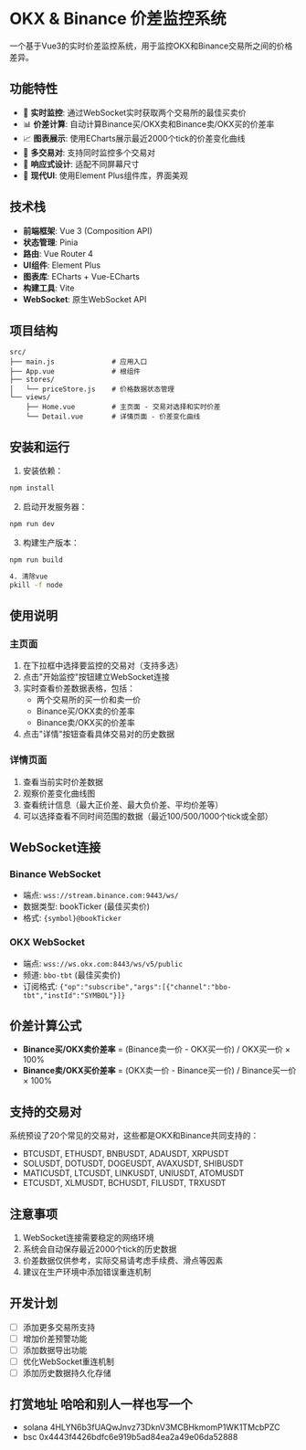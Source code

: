 # OKX & Binance 价差监控系统

一个基于Vue3的实时价差监控系统，用于监控OKX和Binance交易所之间的价格差异。

## 功能特性

- 🔄 **实时监控**: 通过WebSocket实时获取两个交易所的最佳买卖价
- 📊 **价差计算**: 自动计算Binance买/OKX卖和Binance卖/OKX买的价差率
- 📈 **图表展示**: 使用ECharts展示最近2000个tick的价差变化曲线
- 🎯 **多交易对**: 支持同时监控多个交易对
- 📱 **响应式设计**: 适配不同屏幕尺寸
- 🎨 **现代UI**: 使用Element Plus组件库，界面美观

## 技术栈

- **前端框架**: Vue 3 (Composition API)
- **状态管理**: Pinia
- **路由**: Vue Router 4
- **UI组件**: Element Plus
- **图表库**: ECharts + Vue-ECharts
- **构建工具**: Vite
- **WebSocket**: 原生WebSocket API

## 项目结构

```
src/
├── main.js              # 应用入口
├── App.vue              # 根组件
├── stores/
│   └── priceStore.js    # 价格数据状态管理
└── views/
    ├── Home.vue         # 主页面 - 交易对选择和实时价差
    └── Detail.vue       # 详情页面 - 价差变化曲线
```

## 安装和运行

1. 安装依赖：
```bash
npm install
```

2. 启动开发服务器：
```bash
npm run dev
```

3. 构建生产版本：
```bash
npm run build

4. 清除vue
pkill -f node
```

## 使用说明

### 主页面
1. 在下拉框中选择要监控的交易对（支持多选）
2. 点击"开始监控"按钮建立WebSocket连接
3. 实时查看价差数据表格，包括：
   - 两个交易所的买一价和卖一价
   - Binance买/OKX卖的价差率
   - Binance卖/OKX买的价差率
4. 点击"详情"按钮查看具体交易对的历史数据

### 详情页面
1. 查看当前实时价差数据
2. 观察价差变化曲线图
3. 查看统计信息（最大正价差、最大负价差、平均价差等）
4. 可以选择查看不同时间范围的数据（最近100/500/1000个tick或全部）

## WebSocket连接

### Binance WebSocket
- 端点: `wss://stream.binance.com:9443/ws/`
- 数据类型: bookTicker (最佳买卖价)
- 格式: `{symbol}@bookTicker`

### OKX WebSocket
- 端点: `wss://ws.okx.com:8443/ws/v5/public`
- 频道: `bbo-tbt` (最佳买卖价)
- 订阅格式: `{"op":"subscribe","args":[{"channel":"bbo-tbt","instId":"SYMBOL"}]}`

## 价差计算公式

- **Binance买/OKX卖价差率** = (Binance卖一价 - OKX买一价) / OKX买一价 × 100%
- **Binance卖/OKX买价差率** = (OKX卖一价 - Binance买一价) / Binance买一价 × 100%

## 支持的交易对

系统预设了20个常见的交易对，这些都是OKX和Binance共同支持的：

- BTCUSDT, ETHUSDT, BNBUSDT, ADAUSDT, XRPUSDT
- SOLUSDT, DOTUSDT, DOGEUSDT, AVAXUSDT, SHIBUSDT
- MATICUSDT, LTCUSDT, LINKUSDT, UNIUSDT, ATOMUSDT
- ETCUSDT, XLMUSDT, BCHUSDT, FILUSDT, TRXUSDT

## 注意事项

1. WebSocket连接需要稳定的网络环境
2. 系统会自动保存最近2000个tick的历史数据
3. 价差数据仅供参考，实际交易请考虑手续费、滑点等因素
4. 建议在生产环境中添加错误重连机制

## 开发计划

- [ ] 添加更多交易所支持
- [ ] 增加价差预警功能
- [ ] 添加数据导出功能
- [ ] 优化WebSocket重连机制
- [ ] 添加历史数据持久化存储 

## 打赏地址 哈哈和别人一样也写一个
- solana 4HLYN6b3fUAQwJnvz73DknV3MCBHkmomP1WK1TMcbPZC
- bsc 0x4443f4426bdfc6e919b5ad84ea2a49e06da52888